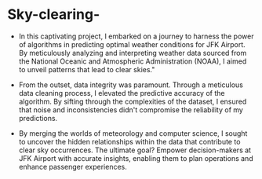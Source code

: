 # Sky-clearing-
 - In this captivating project, I embarked on a journey to harness the power of algorithms in predicting optimal weather conditions for JFK Airport. By meticulously analyzing and interpreting weather data sourced from the National Oceanic and Atmospheric Administration (NOAA), I aimed to unveil patterns that lead to clear skies."

- From the outset, data integrity was paramount. Through a meticulous data cleaning process, I elevated the predictive accuracy of the algorithm. By sifting through the complexities of the dataset, I ensured that noise and inconsistencies didn't compromise the reliability of my predictions.

- By merging the worlds of meteorology and computer science, I sought to uncover the hidden relationships within the data that contribute to clear sky occurrences. The ultimate goal? Empower decision-makers at JFK Airport with accurate insights, enabling them to plan operations and enhance passenger experiences.
